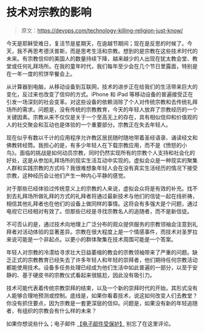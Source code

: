 # 技术对宗教的影响

> 原文：<https://devops.com/technology-killing-religion-just-know/>

今天是耶稣受难日，复活节是星期天，在逾越节期间；现在是反思的时候了。今天，我不再思考德沃普斯，而是思考生活和宗教。想到的是宗教在这些技术时代的未来。有宗教信仰的美国人的数量持续下降，越来越少的人出现在犹太教会堂、教堂或任何礼拜场所。在我的童年时代，我们每年至少会在几个节日里露面，特别是在一年一度的煎饼早餐会上。

从计算器到电脑，从移动设备到互联网，技术的进步正在给我们的生活带来巨大的变化，反过来也改变了信仰的方式。iPhone 和 iPad 等移动设备的普遍接受正在引发一场深刻的社会变革。对这些设备的依赖消除了个人对传统宗教和去传统礼拜场所的需求。问题是，没有传统的宗教教育，今天的年轻人放弃了宗教经历的一个关键因素。宗教从来不仅仅是关于一个至高无上的存在，具有相似信仰和价值观的人的社交聚会和互动也是体验的一个重要部分。宗教正在失去年轻人。

现在似乎有数以千计的应用程序允许教区居民随时随地带着圣经语录、诵读经文和佛教转经筒。我担心的是，有多少年轻人在下载宗教应用，而不是《愤怒的小鸟》。面临的挑战是如何动员宗教，同时仍然实现所有的宗教个人支持和社会化的好处，这是从参加礼拜场所的现实生活互动中实现的。虚拟会众是一种现实的聚集人群和实践宗教的方式吗？我很难想象年轻人会在没有真实生活经历的情况下接受宗教，这种经历会让他们产生一种内心平静的感觉。

对于那些已经体验过传统意义上的宗教的人来说，虚拟会众将是有效的补充。找不到去礼拜场所做礼拜的方式的礼拜者将通过最新技术与他们的信徒一起在线祈祷，相信其他礼拜者也在他们的设备上做同样的事情。这将会有多强大是个问题，通过电视它已经相对有效了。但那些已经是寻找宗教名人的追随者，而不是新信徒。

不可否认的是，通过技术向地理上广泛分布的观众提供服务的宗教领袖会注意到礼拜者对活动体验的显著差异。宗教在很大程度上是一个情感事件，而技术对圣罗拉来说可能是一个非起点。以更小的群体聚集在技术周围可能是一个答案。

年轻人对宗教的冷漠给寻求壮大日益萎缩的教会的宗教领袖带来了严重的问题。缺乏正式的宗教教育已经失去了许多年轻人和年轻的崇拜者，他们期待任何宗教活动都能使用技术。设备多任务处理已经成为他们生活中如此普遍的一部分，以至于安静的、基于硬皮书的宗教仪式看起来很尴尬，因此没有吸引力。

技术可能代表着传统宗教崇拜的结束，以及一个新的崇拜时代的开始，其形式没有人能够合理地预测或控制。底线是，如果你看着技术，说这如何改变人们去教堂？你没有抓住要点，因为宗教是一套更深层的信仰。问题是，如果没有新的年轻追随者，有组织的宗教会有什么样的未来？

如果你想说些什么；电子邮件 [【电子邮件受保护】](/cdn-cgi/l/email-protection#641405160f0116240001120b14174a070b09) 别忘了在这里评论。